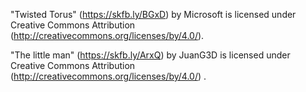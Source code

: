 "Twisted Torus" (https://skfb.ly/BGxD) by Microsoft is licensed under Creative Commons Attribution (http://creativecommons.org/licenses/by/4.0/).

"The little man" (https://skfb.ly/ArxQ) by JuanG3D is licensed under Creative Commons Attribution (http://creativecommons.org/licenses/by/4.0/) .